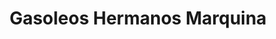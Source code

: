 ---
title: "Gasoleos Hermanos Marquina"
url: /tomelloso/gasoleos-hermanos-marquina/
shop: combustible
---